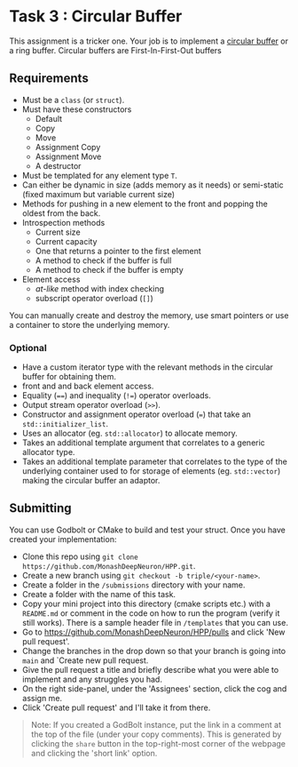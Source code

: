 # Task 3 : Circular Buffer

This assignment is a tricker one. Your job is to implement a [circular buffer](https://en.wikipedia.org/wiki/Circular_buffer) or a ring buffer. Circular buffers are First-In-First-Out buffers

## Requirements

- Must be a `class` (or `struct`).
- Must have these constructors
  - Default
  - Copy
  - Move
  - Assignment Copy
  - Assignment Move
  - A destructor
- Must be templated for any element type `T`.
- Can either be dynamic in size (adds memory as it needs) or semi-static (fixed maximum but variable current size)
- Methods for pushing in a new element to the front and popping the oldest from the back.
- Introspection methods
  - Current size
  - Current capacity
  - One that returns a pointer to the first element
  - A method to check if the buffer is full
  - A method to check if the buffer is empty
- Element access
  - _at-like_ method with index checking
  - subscript operator overload (`[]`)

You can manually create and destroy the memory, use smart pointers or use a container to store the underlying memory.

### Optional

- Have a custom iterator type with the relevant methods in the circular buffer for obtaining them.
- front and and back element access.
- Equality (`==`) and inequality (`!=`) operator overloads.
- Output stream operator overload (`>>`).
- Constructor and assignment operator overload (`=`) that take an `std::initializer_list`.
- Uses an allocator (eg. `std::allocator`) to allocate memory.
- Takes an additional template argument that correlates to a generic allocator type.
- Takes an additional template parameter that correlates to the type of the underlying container used to for storage of elements (eg. `std::vector`) making the circular buffer an adaptor.

## Submitting

You can use Godbolt or CMake to build and test your struct. Once you have created your implementation:

- Clone this repo using `git clone https://github.com/MonashDeepNeuron/HPP.git`.
- Create a new branch using `git checkout -b triple/<your-name>`.
- Create a folder in the `/submissions` directory with your name.
- Create a folder with the name of this task.
- Copy your mini project into this directory (cmake scripts etc.) with a `README.md` or comment in the code on how to run the program (verify it still works). There is a sample header file in `/templates` that you can use.
- Go to <https://github.com/MonashDeepNeuron/HPP/pulls> and click 'New pull request'.
- Change the branches in the drop down so that your branch is going into `main` and `Create new pull request.
- Give the pull request a title and briefly describe what you were able to implement and any struggles you had.
- On the right side-panel, under the 'Assignees' section, click the cog and assign me.
- Click 'Create pull request' and I'll take it from there.

> Note: If you created a GodBolt instance, put the link in a comment at the top of the file (under your copy comments). This is generated by clicking the `share` button in the top-right-most corner of the webpage and clicking the 'short link' option.
